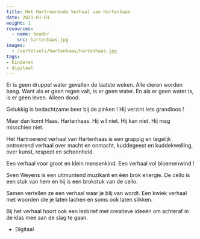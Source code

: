 ```yaml
---
title: Het Hartroerende Verhaal van Hartenhaas
date: 2021-01-01
weight: 1
resources:
  - name: header
    src: hartenhaas.jpg
images:
  - /vertelsels/hartenhaas/hartenhaas.jpg
tags:
- kinderen
- digitaal
---
```


Er is geen druppel water gevallen de laatste weken. Alle dieren worden bang. Want als er geen regen valt, is er geen water. En als er geen water is, is er geen leven. Alleen dood.

Gelukkig is bedachtzame beer bij de pinken ! Hij verzint iets grandioos !

Maar dan komt Haas. Hartenhaas. Hij wil niet. Hij kan niet. Hij mag misschien niet.

Het Hartroerend verhaal van Hartenhaas is een grappig en tegelijk ontroerend verhaal over macht en onmacht, kuddegeest en kuddekwelling, over kunst, respect en schoonheid. 

Een verhaal voor groot en klein mensenkind. Een verhaal vol bloemenwind !



Sven Weyens is een uitmuntend muzikant en één brok energie. De cello is een stuk van hem en hij is een brokstuk van de cello.  

Samen vertellen ze een verhaal waar je blij van wordt. Een kwiek verhaal met woorden die je laten lachen en soms ook laten slikken.

Bij het verhaal hoort ook een lesbrief met creatieve ideeën om achteraf in de klas mee aan de slag te gaan.  
+ Digitaal
